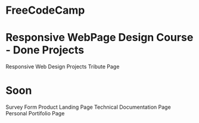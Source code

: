 # FreeCodeCamp
# Responsive WebPage Design Course - Done Projects
Responsive Web Design Projects
Tribute Page

# Soon
Survey Form
Product Landing Page
Technical Documentation Page
Personal Portifolio Page
